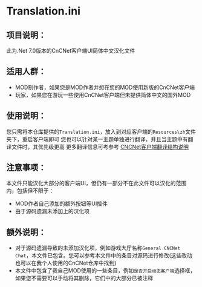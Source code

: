 # Translation.ini #

项目说明：
---------
此为.Net 7.0版本的CnCNet客户端UI简体中文汉化文件

适用人群：
---------
* MOD制作者，如果您是MOD作者并想在您的MOD使用新版的CnCNet客户端
* 玩家，如果您在游玩一些使用CnCNet客户端但未提供简体中文的国外MOD

使用说明：
---------
您只需将本仓库提供的`Translation.ini`，放入到对应客户端的`Resources\zh`文件夹下，重启客户端即可
您也可以针对某一主题单独进行翻译，并且当主题中有翻译文件时，其优先级更高
更多翻译信息可考参考 [CNCNet客户端翻译结构说明](https://github.com/KuroNoSeiHai/xna-cncnet-client/blob/develop/Docs/Translation.md)

注意事项：
---------
本文件只能汉化大部分的客户端UI，但仍有一部分不在此文件可以汉化的范围内，包括但不限于：
* MOD作者自己添加的额外按钮等UI控件
* 由于源码遗漏未添加上的汉化项

额外说明：
---------
* 对于源码遗漏导致的未添加汉化项，例如游戏大厅名称`General CNCNet Chat`，本文件已包含。您可以参考本文件中的条目对源码进行修改(这些改动也可以在我个人使用的CnCNet仓库中找到)
* 本文件中包含了我自己MOD使用的一些条目，例如`是否开启动态客户端`选择框，如果您不需要可以手动将其删除，它们中的大部分已被注释

